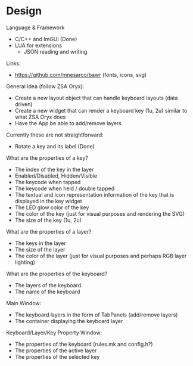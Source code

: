 # Design

Language & Framework

- C/C++ and ImGUI (Done)
- LUA for extensions
  - JSON reading and writing
  

Links:
- https://github.com/mnesarco/bawr (fonts, icons, svg)

General Idea (follow ZSA Oryx):

- Create a new layout object that can handle keyboard layouts (data driven)
- Create a new widget that can render a keyboard key (1u, 2u) similar to what ZSA Oryx does
- Have the App be able to add/remove layers

Currently these are not straightforward:

- Rotate a key and its label (Done)

What are the properties of a key?

- The index of the key in the layer
- Enabled/Disabled, Hidden/Visible
- The keycode when tapped
- The keycode when held / double tapped
- The textual and icon representation information of the key that is displayed in the key widget
- The LED glow color of the key
- The color of the key (just for visual purposes and rendering the SVG)
- The size of the key (1u, 2u)

What are the properties of a layer?

- The keys in the layer
- The size of the layer
- The color of the layer (just for visual purposes and perhaps RGB layer lighting)

What are the properties of the keyboard?

- The layers of the keyboard
- The name of the keyboard

Main Window:

- The keyboard layers in the form of TabPanels (add/remove layers)
- The container displaying the keyboard layer

Keyboard/Layer/Key Property Window:

- The properties of the keyboard (rules.mk and config.h?)
- The properties of the active layer
- The properties of the selected key

